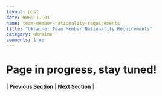 ```yaml
---
layout: post
date: 0059-11-01
name: team-member-nationality-requirements
title: "Ukraine: Team Member Nationality Requirements"
category: ukraine
comments: true
---
```


# Page in progress, stay tuned!




| **[Previous Section]( https://neo-project.github.io/global-blockchain-compliance-hub//ukraine/ukraine-registry-requirements.html)** | **[Next Section]( https://neo-project.github.io/global-blockchain-compliance-hub//ukraine/ukraine-tax-and-auditing-requirements.html)** |
